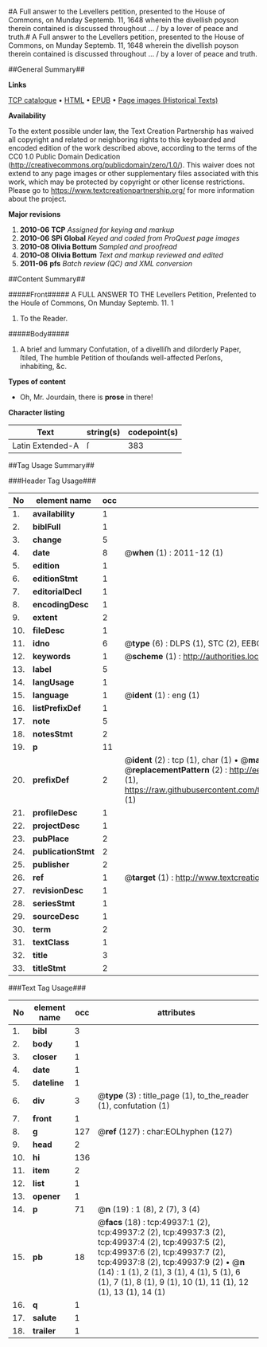 #A Full answer to the Levellers petition, presented to the House of Commons, on Munday Septemb. 11, 1648 wherein the divellish poyson therein contained is discussed throughout ... / by a lover of peace and truth.#
A Full answer to the Levellers petition, presented to the House of Commons, on Munday Septemb. 11, 1648 wherein the divellish poyson therein contained is discussed throughout ... / by a lover of peace and truth.

##General Summary##

**Links**

[TCP catalogue](http://www.ota.ox.ac.uk/tcp/)  • 
[HTML](http://tei.it.ox.ac.uk/tcp/Texts-HTML/free/A40/A40607.html)  • 
[EPUB](http://tei.it.ox.ac.uk/tcp/Texts-EPUB/free/A40/A40607.epub) • 
[Page images (Historical Texts)](https://historicaltexts.jisc.ac.uk/eebo-11851602e)

**Availability**

To the extent possible under law, the Text Creation Partnership has waived all copyright and related or neighboring rights to this keyboarded and encoded edition of the work described above, according to the terms of the CC0 1.0 Public Domain Dedication (http://creativecommons.org/publicdomain/zero/1.0/). This waiver does not extend to any page images or other supplementary files associated with this work, which may be protected by copyright or other license restrictions. Please go to https://www.textcreationpartnership.org/ for more information about the project.

**Major revisions**

1. __2010-06__ __TCP__ *Assigned for keying and markup*
1. __2010-06__ __SPi Global__ *Keyed and coded from ProQuest page images*
1. __2010-08__ __Olivia Bottum__ *Sampled and proofread*
1. __2010-08__ __Olivia Bottum__ *Text and markup reviewed and edited*
1. __2011-06__ __pfs__ *Batch review (QC) and XML conversion*

##Content Summary##

#####Front#####
A FULL ANSWER TO THE Levellers Petition, Preſented to the Houſe of Commons, On Munday Septemb. 11. 1
1. To the Reader.

#####Body#####

1. A brief and ſummary Confutation, of a divelliſh and diſorderly Paper, ſtiled, The humble Petition of thouſands well-affected Perſons, inhabiting, &c.

**Types of content**

  * Oh, Mr. Jourdain, there is **prose** in there!

**Character listing**


|Text|string(s)|codepoint(s)|
|---|---|---|
|Latin Extended-A|ſ|383|

##Tag Usage Summary##

###Header Tag Usage###

|No|element name|occ|attributes|
|---|---|---|---|
|1.|__availability__|1||
|2.|__biblFull__|1||
|3.|__change__|5||
|4.|__date__|8| @__when__ (1) : 2011-12 (1)|
|5.|__edition__|1||
|6.|__editionStmt__|1||
|7.|__editorialDecl__|1||
|8.|__encodingDesc__|1||
|9.|__extent__|2||
|10.|__fileDesc__|1||
|11.|__idno__|6| @__type__ (6) : DLPS (1), STC (2), EEBO-CITATION (1), OCLC (1), VID (1)|
|12.|__keywords__|1| @__scheme__ (1) : http://authorities.loc.gov/ (1)|
|13.|__label__|5||
|14.|__langUsage__|1||
|15.|__language__|1| @__ident__ (1) : eng (1)|
|16.|__listPrefixDef__|1||
|17.|__note__|5||
|18.|__notesStmt__|2||
|19.|__p__|11||
|20.|__prefixDef__|2| @__ident__ (2) : tcp (1), char (1)  •  @__matchPattern__ (2) : ([0-9\-]+):([0-9IVX]+) (1), (.+) (1)  •  @__replacementPattern__ (2) : http://eebo.chadwyck.com/downloadtiff?vid=$1&page=$2 (1), https://raw.githubusercontent.com/textcreationpartnership/Texts/master/tcpchars.xml#$1 (1)|
|21.|__profileDesc__|1||
|22.|__projectDesc__|1||
|23.|__pubPlace__|2||
|24.|__publicationStmt__|2||
|25.|__publisher__|2||
|26.|__ref__|1| @__target__ (1) : http://www.textcreationpartnership.org/docs/. (1)|
|27.|__revisionDesc__|1||
|28.|__seriesStmt__|1||
|29.|__sourceDesc__|1||
|30.|__term__|2||
|31.|__textClass__|1||
|32.|__title__|3||
|33.|__titleStmt__|2||


###Text Tag Usage###

|No|element name|occ|attributes|
|---|---|---|---|
|1.|__bibl__|3||
|2.|__body__|1||
|3.|__closer__|1||
|4.|__date__|1||
|5.|__dateline__|1||
|6.|__div__|3| @__type__ (3) : title_page (1), to_the_reader (1), confutation (1)|
|7.|__front__|1||
|8.|__g__|127| @__ref__ (127) : char:EOLhyphen (127)|
|9.|__head__|2||
|10.|__hi__|136||
|11.|__item__|2||
|12.|__list__|1||
|13.|__opener__|1||
|14.|__p__|71| @__n__ (19) : 1 (8), 2 (7), 3 (4)|
|15.|__pb__|18| @__facs__ (18) : tcp:49937:1 (2), tcp:49937:2 (2), tcp:49937:3 (2), tcp:49937:4 (2), tcp:49937:5 (2), tcp:49937:6 (2), tcp:49937:7 (2), tcp:49937:8 (2), tcp:49937:9 (2)  •  @__n__ (14) : 1 (1), 2 (1), 3 (1), 4 (1), 5 (1), 6 (1), 7 (1), 8 (1), 9 (1), 10 (1), 11 (1), 12 (1), 13 (1), 14 (1)|
|16.|__q__|1||
|17.|__salute__|1||
|18.|__trailer__|1||
